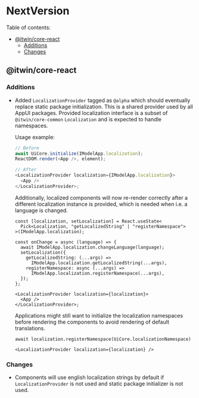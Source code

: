 # NextVersion <!-- omit from toc -->

Table of contents:

- [@itwin/core-react](#itwincore-react)
  - [Additions](#additions)
  - [Changes](#changes)

## @itwin/core-react

### Additions

- Added `LocalizationProvider` tagged as `@alpha` which should eventually replace static package initialization.
  This is a shared provider used by all AppUI packages. Provided localization interface is a subset of `@itwin/core-common` `Localization` and is expected to handle namespaces.

  Usage example:

  ```ts
  // Before
  await UiCore.initialize(IModelApp.localization);
  ReactDOM.render(<App />, element);

  // After
  <LocalizationProvider localization={IModelApp.localization}>
    <App />
  </LocalizationProvider>;
  ```

  Additionally, localized components will now re-render correctly after a different localization instance is provided, which is needed when i.e. a language is changed.

  ```tsx
  const [localization, setLocalization] = React.useState<
    Pick<Localization, "getLocalizedString" | "registerNamespace">
  >(IModelApp.localization);

  const onChange = async (language) => {
    await IModelApp.localization.changeLanguage(language);
    setLocalization({
      getLocalizedString: (...args) =>
        IModelApp.localization.getLocalizedString(...args),
      registerNamespace: async (...args) =>
        IModelApp.localization.registerNamespace(...args),
    });
  };

  <LocalizationProvider localization={localization}>
    <App />
  </LocalizationProvider>;
  ```

  Applications might still want to initialize the localization namespaces before rendering the components to avoid rendering of default translations.

  ```tsx
  await localization.registerNamespace(UiCore.localizationNamespace)

  <LocalizationProvider localization={localization} />
  ```

### Changes

- Components will use english localization strings by default if `LocalizationProvider` is not used and static package initializer is not used.
